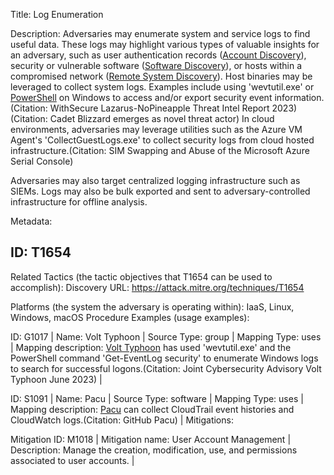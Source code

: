 Title: Log Enumeration

Description: Adversaries may enumerate system and service logs to find useful data. These logs may highlight various types of valuable insights for an adversary, such as user authentication records ([Account Discovery](https://attack.mitre.org/techniques/T1087)), security or vulnerable software ([Software Discovery](https://attack.mitre.org/techniques/T1518)), or hosts within a compromised network ([Remote System Discovery](https://attack.mitre.org/techniques/T1018)). Host binaries may be leveraged to collect system logs. Examples include using 'wevtutil.exe' or [PowerShell](https://attack.mitre.org/techniques/T1059/001) on Windows to access and/or export security event information.(Citation: WithSecure Lazarus-NoPineapple Threat Intel Report 2023)(Citation: Cadet Blizzard emerges as novel threat actor) In cloud environments, adversaries may leverage utilities such as the Azure VM Agent's 'CollectGuestLogs.exe' to collect security logs from cloud hosted infrastructure.(Citation: SIM Swapping and Abuse of the Microsoft Azure Serial Console)

Adversaries may also target centralized logging infrastructure such as SIEMs. Logs may also be bulk exported and sent to adversary-controlled infrastructure for offline analysis.

Metadata:

## ID: T1654

Related Tactics (the tactic objectives that T1654 can be used to accomplish): Discovery URL: https://attack.mitre.org/techniques/T1654

Platforms (the system the adversary is operating within): IaaS, Linux, Windows, macOS Procedure Examples (usage examples):

ID: G1017 | Name: Volt Typhoon | Source Type: group | Mapping Type: uses | Mapping description: [Volt Typhoon](https://attack.mitre.org/groups/G1017) has used 'wevtutil.exe' and the PowerShell command 'Get-EventLog security' to enumerate Windows logs to search for successful logons.(Citation: Joint Cybersecurity Advisory Volt Typhoon June 2023) |

ID: S1091 | Name: Pacu | Source Type: software | Mapping Type: uses | Mapping description: [Pacu](https://attack.mitre.org/software/S1091) can collect CloudTrail event histories and CloudWatch logs.(Citation: GitHub Pacu) | Mitigations:

Mitigation ID: M1018 | Mitigation name: User Account Management | Description: Manage the creation, modification, use, and permissions associated to user accounts. |